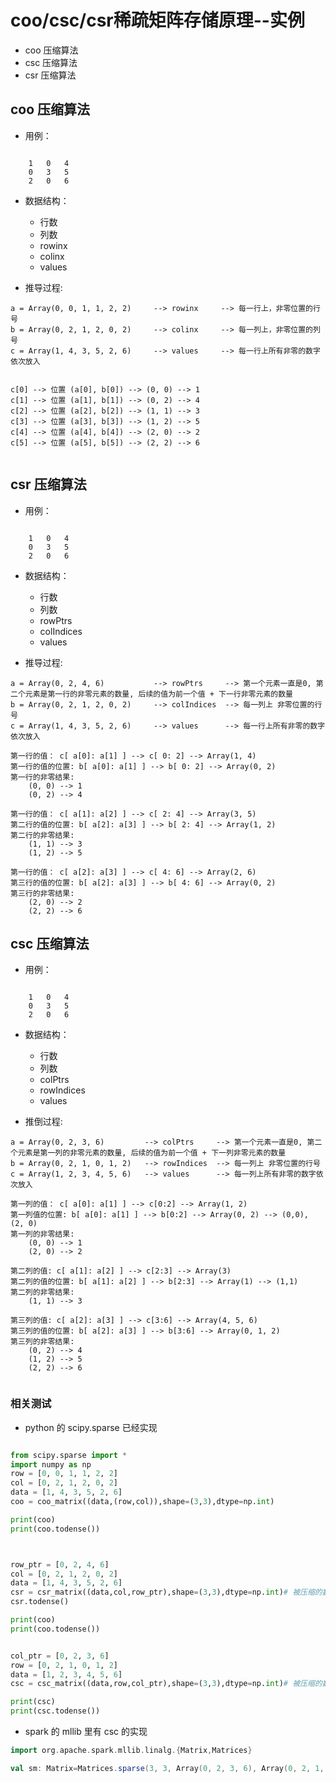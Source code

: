 
# coo/csc/csr稀疏矩阵存储原理--实例

- coo 压缩算法
- csc 压缩算法
- csr 压缩算法



## coo 压缩算法

- 用例：
```text

	1	0	4
	0	3	5
	2	0	6
```



- 数据结构：
    - 行数
    - 列数
    - rowinx
    - colinx
    - values
    
- 推导过程:

```text
a = Array(0, 0, 1, 1, 2, 2)     --> rowinx     --> 每一行上，非零位置的行号
b = Array(0, 2, 1, 2, 0, 2)     --> colinx     --> 每一列上，非零位置的列号
c = Array(1, 4, 3, 5, 2, 6)     --> values     --> 每一行上所有非零的数字依次放入


c[0] --> 位置 (a[0], b[0]) --> (0, 0) --> 1
c[1] --> 位置 (a[1], b[1]) --> (0, 2) --> 4
c[2] --> 位置 (a[2], b[2]) --> (1, 1) --> 3
c[3] --> 位置 (a[3], b[3]) --> (1, 2) --> 5
c[4] --> 位置 (a[4], b[4]) --> (2, 0) --> 2
c[5] --> 位置 (a[5], b[5]) --> (2, 2) --> 6


```

## csr 压缩算法

- 用例：
```text

	1	0	4
	0	3	5
	2	0	6
```




- 数据结构：
    - 行数
    - 列数
    - rowPtrs
    - colIndices
    - values
    
    
- 推导过程:

```text
a = Array(0, 2, 4, 6)           --> rowPtrs     --> 第一个元素一直是0, 第二个元素是第一行的非零元素的数量, 后续的值为前一个值 + 下一行非零元素的数量
b = Array(0, 2, 1, 2, 0, 2)     --> colIndices  --> 每一列上 非零位置的行号
c = Array(1, 4, 3, 5, 2, 6)     --> values      --> 每一行上所有非零的数字依次放入

第一行的值： c[ a[0]: a[1] ] --> c[ 0: 2] --> Array(1, 4)
第一行的值的位置: b[ a[0]: a[1] ] --> b[ 0: 2] --> Array(0, 2)
第一行的非零结果:
    (0, 0) --> 1
    (0, 2) --> 4
    
第一行的值： c[ a[1]: a[2] ] --> c[ 2: 4] --> Array(3, 5)
第二行的值的位置: b[ a[2]: a[3] ] --> b[ 2: 4] --> Array(1, 2)
第二行的非零结果:
    (1, 1) --> 3
    (1, 2) --> 5
    
第一行的值： c[ a[2]: a[3] ] --> c[ 4: 6] --> Array(2, 6)
第三行的值的位置: b[ a[2]: a[3] ] --> b[ 4: 6] --> Array(0, 2)
第三行的非零结果:
    (2, 0) --> 2
    (2, 2) --> 6

```


	
## csc 压缩算法

- 用例：
```text

	1	0	4
	0	3	5
	2	0	6
```



- 数据结构：
    - 行数
    - 列数
    - colPtrs
    - rowIndices
    - values

- 推倒过程:

```text
a =	Array(0, 2, 3, 6)         --> colPtrs     --> 第一个元素一直是0, 第二个元素是第一列的非零元素的数量, 后续的值为前一个值 + 下一列非零元素的数量
b =	Array(0, 2, 1, 0, 1, 2)   --> rowIndices  --> 每一列上 非零位置的行号
c =	Array(1, 2, 3, 4, 5, 6)   --> values      --> 每一列上所有非零的数字依次放入

第一列的值： c[ a[0]: a[1] ] --> c[0:2] --> Array(1, 2)
第一列值的位置: b[ a[0]: a[1] ] --> b[0:2] --> Array(0, 2) --> (0,0), (2, 0)
第一列的非零结果:
    (0, 0) --> 1
    (2, 0) --> 2
    
第二列的值: c[ a[1]: a[2] ] --> c[2:3] --> Array(3)
第二列的值的位置: b[ a[1]: a[2] ] --> b[2:3] --> Array(1) --> (1,1)
第二列的非零结果:
    (1, 1) --> 3
    
第三列的值: c[ a[2]: a[3] ] --> c[3:6] --> Array(4, 5, 6)
第三列的值的位置: b[ a[2]: a[3] ] --> b[3:6] --> Array(0, 1, 2)
第三列的非零结果:    
    (0, 2) --> 4
    (1, 2) --> 5
    (2, 2) --> 6
    
```



### 相关测试

- python 的 scipy.sparse 已经实现

```python

from scipy.sparse import *
import numpy as np
row = [0, 0, 1, 1, 2, 2]
col = [0, 2, 1, 2, 0, 2]
data = [1, 4, 3, 5, 2, 6]
coo = coo_matrix((data,(row,col)),shape=(3,3),dtype=np.int)

print(coo)
print(coo.todense())



row_ptr = [0, 2, 4, 6]
col = [0, 2, 1, 2, 0, 2]
data = [1, 4, 3, 5, 2, 6]
csr = csr_matrix((data,col,row_ptr),shape=(3,3),dtype=np.int)# 被压缩的数组放在最后一个
csr.todense()

print(coo)
print(coo.todense())


col_ptr = [0, 2, 3, 6]
row = [0, 2, 1, 0, 1, 2]
data = [1, 2, 3, 4, 5, 6]
csc = csc_matrix((data,row,col_ptr),shape=(3,3),dtype=np.int)# 被压缩的数组放在最后一个

print(csc)
print(csc.todense())

```
	
- spark 的 mllib 里有 csc 的实现
```scala
import org.apache.spark.mllib.linalg.{Matrix,Matrices}

val sm: Matrix=Matrices.sparse(3, 3, Array(0, 2, 3, 6), Array(0, 2, 1, 0, 1, 2), Array(1, 2, 3, 4, 5, 6))

```
